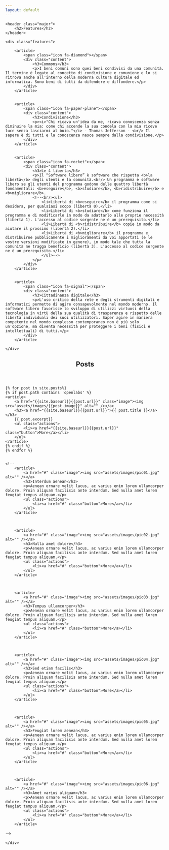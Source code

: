 ```yaml
---
layout: default
---
```


<!-- FEATURE Section-->
<section>

	<header class="major">
		<h2>Features</h2>
	</header>

	<div class="features">

		<article>
			<span class="icon fa-diamond"></span>
			<div class="content">
				<h3>Commons</h3>
				<p>I beni comuni sono quei beni condivisi da una comunità. Il termine è legato al concetto di condivisione e comunione e lo si ritrova anche all'interno della moderna cultura digitale ed informatica. Sono beni di tutti da difendere e diffondere.</p>
			</div>
		</article>


		<article>
			<span class="icon fa-paper-plane"></span>
			<div class="content">
				<h3>Condivisione</h3>
				<p><i>"Chi ricava un'idea da me, ricava conoscenza senza diminuire la mia: come chi accende la sua condela con la mia riceve luce senza lasciarmi al buio."</i> - Thomas Jefferson - <br/> Il sapere è di tutti e la conoscenza nasce sempre dalla condivisione.</p>
			</div>
		</article>


		<article>
			<span class="icon fa-rocket"></span>
			<div class="content">
				<h3>Le 4 liberta</h3>
				<p>Il “Software libero” è software che rispetta <b>la libertà</b> degli utenti e la comunità.<br/> Un programma è software libero se gli utenti del programma godono delle quattro libertà fondamentali: <b>eseguire</b>, <b>studiare</b>, <b>ridistribuire</b> e <b>migliorare</b>.
				<!--<br/><ul>
					<li>Libertà di <b>eseguire</b> il programma come si desidera, per qualsiasi scopo (libertà 0).</li>
					<li>Libertà di <b>studiare</b> come funziona il programma e di modificarlo in modo da adattarlo alle proprie necessità (libertà 1). L'accesso al codice sorgente ne è un prerequisito.</li>
					<li>Libertà di <b>ridistribuire</b> copie in modo da aiutare il prossimo (libertà 2).</li>
					<li>Libertà di <b>migliorare</b> il programma e distribuirne pubblicamente i miglioramenti da voi apportati (e le vostre versioni modificate in genere), in modo tale che tutta la comunità ne tragga beneficio (libertà 3). L'accesso al codice sorgente ne è un prerequisito.</li>
					</ul>-->
				</p>
			</div>
		</article>


		<article>
			<span class="icon fa-signal"></span>
			<div class="content">
				<h3>Cittadinanza digitale</h3>
				<p>L'uso critico della rete e degli strumenti digitali e informatici permette di agire consapevolmente nel mondo moderno. Il software libero favorisce lo sviluppo di utilizzi virtuosi della tecnologia in virtù della sua qualità di trasparenza e rispetto delle libertà individuali dei suoi utilizzatori. Saper agire in maniera competente nel mondo complesso contemporaneo non è più solo un'opzione, ma diventa necessità per proteggere i beni (fisici e intellettuali) di tutti.</p>
			</div>
		</article>

	</div>
</section>




<!-- POSTS Section -->
<section>
	<header class="major">
		<h2>Posts</h2>
	</header>
	<div class="posts">

	{% for post in site.posts%}
	{% if post.path contains 'openlabs' %}
	<article>
		<a href="{{site.baseurl}}{{post.url}}" class="image"><img src="assets/images/{{post.image}}" alt="" /></a>
		<h3><a href="{{site.baseurl}}{{post.url}}">{{ post.title }}</a></h3>
		{{ post.excerpt}}
		<ul class="actions">
			<li><a href="{{site.baseurl}}{{post.url}}" class="button">More</a></li>
		</ul>
	</article>
	{% endif %}
	{% endfor %}


	<!--
		<article>
			<a href="#" class="image"><img src="assets/images/pic01.jpg" alt="" /></a>
			<h3>Interdum aenean</h3>
			<p>Aenean ornare velit lacus, ac varius enim lorem ullamcorper dolore. Proin aliquam facilisis ante interdum. Sed nulla amet lorem feugiat tempus aliquam.</p>
			<ul class="actions">
				<li><a href="#" class="button">More</a></li>
			</ul>
		</article>



		<article>
			<a href="#" class="image"><img src="assets/images/pic02.jpg" alt="" /></a>
			<h3>Nulla amet dolore</h3>
			<p>Aenean ornare velit lacus, ac varius enim lorem ullamcorper dolore. Proin aliquam facilisis ante interdum. Sed nulla amet lorem feugiat tempus aliquam.</p>
			<ul class="actions">
				<li><a href="#" class="button">More</a></li>
			</ul>
		</article>



		<article>
			<a href="#" class="image"><img src="assets/images/pic03.jpg" alt="" /></a>
			<h3>Tempus ullamcorper</h3>
			<p>Aenean ornare velit lacus, ac varius enim lorem ullamcorper dolore. Proin aliquam facilisis ante interdum. Sed nulla amet lorem feugiat tempus aliquam.</p>
			<ul class="actions">
				<li><a href="#" class="button">More</a></li>
			</ul>
		</article>



		<article>
			<a href="#" class="image"><img src="assets/images/pic04.jpg" alt="" /></a>
			<h3>Sed etiam facilis</h3>
			<p>Aenean ornare velit lacus, ac varius enim lorem ullamcorper dolore. Proin aliquam facilisis ante interdum. Sed nulla amet lorem feugiat tempus aliquam.</p>
			<ul class="actions">
				<li><a href="#" class="button">More</a></li>
			</ul>
		</article>



		<article>
			<a href="#" class="image"><img src="assets/images/pic05.jpg" alt="" /></a>
			<h3>Feugiat lorem aenean</h3>
			<p>Aenean ornare velit lacus, ac varius enim lorem ullamcorper dolore. Proin aliquam facilisis ante interdum. Sed nulla amet lorem feugiat tempus aliquam.</p>
			<ul class="actions">
				<li><a href="#" class="button">More</a></li>
			</ul>
		</article>



		<article>
			<a href="#" class="image"><img src="assets/images/pic06.jpg" alt="" /></a>
			<h3>Amet varius aliquam</h3>
			<p>Aenean ornare velit lacus, ac varius enim lorem ullamcorper dolore. Proin aliquam facilisis ante interdum. Sed nulla amet lorem feugiat tempus aliquam.</p>
			<ul class="actions">
				<li><a href="#" class="button">More</a></li>
			</ul>
		</article>
-->


	</div>
</section>
